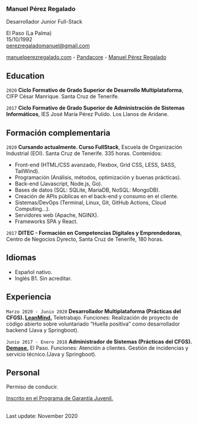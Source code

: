 <meta name="viewport" content="width=device-width, initial-scale=1">

<article class="markdown-body">

### Manuel Pérez Regalado
Desarrollador Junior Full-Stack

El Paso (La Palma)<br/>
15/10/1992<br/>
perezregaladomanuel@gmail.com<br/>

<div id="webaddress">
  <a href="http://manuelperezregalado.com/"><i class="fas fa-home"></i> manuelperezregalado.com</a> - 
  <a href="https://pandacore.github.io"><i class="fab fa-github"></i> Pandacore</a> - 
  <a href="https://www.linkedin.com/in/manuel-perez-regalado/"><i class="fab fa-linkedin"></i> Manuel Pérez Regalado</a>
</div>

## Education

`2020`
**Ciclo Formativo de Grado Superior de Desarrollo Multiplataforma**, CIFP César Manrique. Santa Cruz de Tenerife.

`2017`
**Ciclo Formativo de Grado Superior de Administración de Sistemas Informáticos**, IES José María Pérez Pulido. Los Llanos de Aridane.

## Formación complementaria

`2020`
**Cursando actualmente. Curso FullStack**, Escuela de Organización Industrial (EOI). Santa Cruz de Tenerife. 335 horas. Contenidos: 

- Front-end (HTML/CSS avanzado, Flexbox, Grid CSS, LESS, SASS, TailWind).
- Programación (Análisis, métodos, optimización y buenas prácticas).
- Back-end (Javascript, Node.js, Go).
- Bases de datos (SQL: SQLite, MariaDB, NoSQL: MongoDB).
- Creación de APIs públicas en el back-end y consumo en el cliente.
- Sistemas/DevOps (Terminal, Linux, Git, GitHub Actions, Cloud Computing...).
- Servidores web (Apache, NGINX).
- Frameworks SPA y React.

`2017`
**DITEC - Formación en Competencias Digitales y Emprendedoras**, Centro de Negocios Dyrecto, Santa Cruz de Tenerife, 180 horas.

## Idiomas

- Español nativo.
- Inglés B1. Sin acreditar.

## Experiencia

`Marzo 2020 - Junio 2020`
**Desarrollador Multiplataforma (Prácticas del CFGS). <a href="https://leanmind.es/es/"> LeanMind.</a>** Teletrabajo. Funciones: Realización de proyecto de código abierto sobre voluntariado “Huella positiva” como desarrollador backend (Java y Springboot).

`Junio 2017 - Enero 2018`
**Administrador de Sistemas (Prácticas del CFGS). <a href="http://www.demasesl.com/"> Demase.</a>** El Paso. Funciones: Atención a clientes. Gestión de incidencias y servicio técnico.(Java y Springboot).


## Personal

Permiso de conducir.

<a href="https://empresas.infoempleo.com/hrtrends/garantia-juvenil-que-beneficios-obtienen-las-empresas-por-la-contratacion-de-jovenes"> Inscrito en el Programa de Garantía Juvenil.</a>

<br/>Last update: November 2020<br/><br/>

</article>

